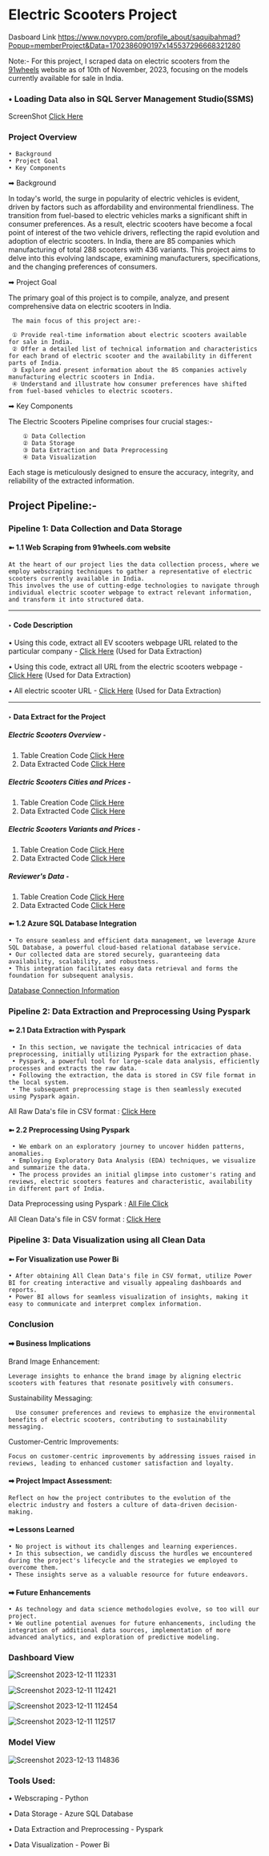 # Electric Scooters Project

Dasboard Link https://www.novypro.com/profile_about/saquibahmad?Popup=memberProject&Data=1702386090197x145537296668321280

Note:- For this project, I scraped data on electric scooters from the [91wheels](https://www.91wheels.com/electric-scooters) website as of 10th of November, 2023, focusing on the models currently available for sale in India.

### • Loading Data also in SQL Server Management Studio(SSMS)
ScreenShot [Click Here](https://github.com/Saquibtechlotraining/Electric_Scooters_Project/blob/main/Screenshots/Load_Data_in_SQL(SSMS).png)

###  Project Overview
    • Background 
    • Project Goal
    • Key Components

➡  Background

In today's world, the surge in popularity of electric vehicles is evident, driven by factors such as affordability and environmental friendliness. The transition from fuel-based to electric vehicles marks a significant shift in consumer preferences. As a result, electric scooters have become a focal point of interest of the two vehicle drivers, reflecting the rapid evolution and adoption of electric scooters.
In India, there are 85 companies which manufacturing of total 288 scooters with 436 variants. This project aims to delve into this evolving landscape, examining manufacturers, specifications, and the changing preferences of consumers.

➡ Project Goal

The primary goal of this project is to compile, analyze, and present comprehensive data on electric scooters in India.
     
     The main focus of this project are:-

     ① Provide real-time information about electric scooters available for sale in India.
     ② Offer a detailed list of technical information and characteristics for each brand of electric scooter and the availability in different parts of India.
     ③ Explore and present information about the 85 companies actively manufacturing electric scooters in India.
     ④ Understand and illustrate how consumer preferences have shifted from fuel-based vehicles to electric scooters.

➡ Key Components

The Electric Scooters Pipeline comprises four crucial stages:-
        
        ① Data Collection
        ② Data Storage
        ③ Data Extraction and Data Preprocessing 
        ④ Data Visualization

Each stage is meticulously designed to ensure the accuracy, integrity, and reliability of the extracted information.

## Project Pipeline:-

### Pipeline 1: Data Collection and Data Storage

#### ➼ 1.1 Web Scraping from 91wheels.com website
    At the heart of our project lies the data collection process, where we employ webscraping techniques to gather a representative of electric scooters currently available in India. 
    This involves the use of cutting-edge technologies to navigate through individual electric scooter webpage to extract relevant information, and transform it into structured data.

-------------------------------------------------------------------------------------------------------------------------------------------------      
#### ‣ Code Description                        

• Using this code, extract all EV scooters webpage URL related to the particular company  - [Click Here](https://github.com/Saquibtechlotraining/Electric_Scooters_Project/blob/main/url_extract_company_wise.py)  (Used for Data Extraction)

• Using this code, extract all URL from the electric scooters webpage - [Click Here](https://github.com/Saquibtechlotraining/Electric_Scooters_Project/blob/main/company_wise_url.py)  (Used for Data Extraction)

• All electric scooter URL          -  [Click Here](https://github.com/Saquibtechlotraining/Electric_Scooters_Project/blob/main/ALL_EVs_URLS.py)  (Used for Data Extraction)

------------------------------------------------------------------------------------------------------------------------------------------------------------------

#### ‣ Data Extract for the Project 

##### Electric Scooters Overview ⁃
1) Table Creation Code [Click Here](https://github.com/Saquibtechlotraining/Electric_Scooters_Project/blob/main/table_Overview.py)
2) Data Extracted Code [Click Here](https://github.com/Saquibtechlotraining/Electric_Scooters_Project/blob/main/EVs_Overview.py)

##### Electric Scooters Cities and Prices ⁃
1) Table Creation Code [Click Here](https://github.com/Saquibtechlotraining/Electric_Scooters_Project/blob/main/table_EVs_cities_and_prices.py)
2) Data Extracted Code [Click Here](https://github.com/Saquibtechlotraining/Electric_Scooters_Project/blob/main/EVs_cities_and_prices.py)

##### Electric Scooters Variants and Prices ⁃
1) Table Creation Code [Click Here](https://github.com/Saquibtechlotraining/Electric_Scooters_Project/blob/main/table_EVs_variant_and_prices.py)
2) Data Extracted Code [Click Here](https://github.com/Saquibtechlotraining/Electric_Scooters_Project/blob/main/EVs_variant_and_prices.py)

##### Reviewer's Data ⁃
1) Table Creation Code [Click Here](https://github.com/Saquibtechlotraining/Electric_Scooters_Project/blob/main/table_EVs_Reviewer's_data.py)
2) Data Extracted Code [Click Here](https://github.com/Saquibtechlotraining/Electric_Scooters_Project/blob/main/EVs_Reviwer's_data.py)

#### ➼ 1.2 Azure SQL Database Integration
    • To ensure seamless and efficient data management, we leverage Azure SQL Database, a powerful cloud-based relational database service. 
    • Our collected data are stored securely, guaranteeing data availability, scalability, and robustness.
    • This integration facilitates easy data retrieval and forms the foundation for subsequent analysis.
[Database Connection Information](https://github.com/Saquibtechlotraining/Electric_Scooters_Project/blob/main/My%20Azure%20resource_group_admin_%26password.txt)

### Pipeline 2: Data Extraction and Preprocessing Using Pyspark

#### ➼ 2.1 Data Extraction with Pyspark
     • In this section, we navigate the technical intricacies of data preprocessing, initially utilizing Pyspark for the extraction phase. 
     • Pyspark, a powerful tool for large-scale data analysis, efficiently processes and extracts the raw data. 
     • Following the extraction, the data is stored in CSV file format in the local system.
     • The subsequent preprocessing stage is then seamlessly executed using Pyspark again.

All Raw Data's file in CSV format : [Click Here](https://github.com/Saquibtechlotraining/Electric_Scooters_Project/tree/main/All_Raw_Data)
     
#### ➼ 2.2 Preprocessing Using Pyspark 
     • We embark on an exploratory journey to uncover hidden patterns, anomalies.
     • Employing Exploratory Data Analysis (EDA) techniques, we visualize and summarize the data. 
     • The process provides an initial glimpse into customer's rating and reviews, electric scooters features and characteristic, availability in different part of India.

Data Preprocessing using Pyspark : [All File Click](https://github.com/Saquibtechlotraining/Electric_Scooters_Project/tree/main/EDA_by_Pyspark)

All Clean Data's file in CSV format : [Click Here](https://github.com/Saquibtechlotraining/Electric_Scooters_Project/tree/main/All_Clean_Data)

### Pipeline 3: Data Visualization using all Clean Data

#### ➼ For Visualization use Power Bi
    • After obtaining All Clean Data's file in CSV format, utilize Power BI for creating interactive and visually appealing dashboards and reports.
    • Power BI allows for seamless visualization of insights, making it easy to communicate and interpret complex information.

### Conclusion

#### ➡ Business Implications

Brand Image Enhancement:
 
    Leverage insights to enhance the brand image by aligning electric scooters with features that resonate positively with consumers.

Sustainability Messaging:
      
      Use consumer preferences and reviews to emphasize the environmental benefits of electric scooters, contributing to sustainability messaging.

Customer-Centric Improvements:

    Focus on customer-centric improvements by addressing issues raised in reviews, leading to enhanced customer satisfaction and loyalty.

#### ➡  Project Impact Assessment:
    Reflect on how the project contributes to the evolution of the electric industry and fosters a culture of data-driven decision-making.

#### ➡ Lessons Learned
    • No project is without its challenges and learning experiences. 
    • In this subsection, we candidly discuss the hurdles we encountered during the project's lifecycle and the strategies we employed to overcome them.
    • These insights serve as a valuable resource for future endeavors.

#### ➡ Future Enhancements
    • As technology and data science methodologies evolve, so too will our project.
    • We outline potential avenues for future enhancements, including the integration of additional data sources, implementation of more advanced analytics, and exploration of predictive modeling.
    

### Dashboard View

![Screenshot 2023-12-11 112331](https://github.com/Saquibtechlotraining/image-added-readme/assets/91885135/e1fd668f-d702-4cc3-a47e-5065d516fb4b)

![Screenshot 2023-12-11 112421](https://github.com/Saquibtechlotraining/image-added-readme/assets/91885135/d79f5733-64d1-46bb-9936-1caa1d475fbf)

![Screenshot 2023-12-11 112454](https://github.com/Saquibtechlotraining/image-added-readme/assets/91885135/57c3cd64-3cf5-4658-a67f-2b9ae49b334f)

![Screenshot 2023-12-11 112517](https://github.com/Saquibtechlotraining/image-added-readme/assets/91885135/2bb40cd4-56be-4567-9888-7ed69f9bfdee)

### Model View 

![Screenshot 2023-12-13 114836](https://github.com/Saquibtechlotraining/image-added-readme/assets/91885135/a3ccadc7-2826-4bb2-9a35-c44e79b1f846)

### Tools Used:
• Webscraping - Python

• Data Storage - Azure SQL Database

• Data Extraction and Preprocessing - Pyspark

• Data Visualization - Power Bi
